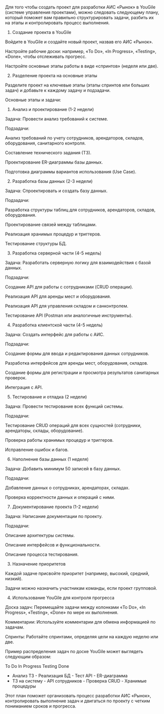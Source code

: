 Для того чтобы создать проект для разработки АИС «Рынок» в YouGile (системе управления проектами), можно следовать следующему плану, который поможет вам правильно структурировать задачи, разбить их на этапы и контролировать процесс выполнения.

1. Создание проекта в YouGile

Войдите в YouGile и создайте новый проект, назвав его АИС «Рынок».

Настройте рабочие доски: например, «To Do», «In Progress», «Testing», «Done», чтобы отслеживать прогресс.

Настройте основные этапы работы в виде «спринтов» (неделя или две).


2. Разделение проекта на основные этапы

Разделите проект на ключевые этапы (этапы спринтов или больших задач) и добавьте к каждому задачу и подзадачи.

Основные этапы и задачи:

1. Анализ и проектирование (1-2 недели)

Задача: Провести анализ требований к системе.

Подзадачи:

Анализ требований по учету сотрудников, арендаторов, складов, оборудования, санитарного контроля.

Составление технического задания (ТЗ).

Проектирование ER-диаграммы базы данных.

Подготовка диаграммы вариантов использования (Use Case).




2. Разработка базы данных (2-3 недели)

Задача: Спроектировать и создать базу данных.

Подзадачи:

Разработка структуры таблиц для сотрудников, арендаторов, складов, оборудования.

Проектирование связей между таблицами.

Реализация хранимых процедур и триггеров.

Тестирование структуры БД.




3. Разработка серверной части (4-5 недель)

Задача: Разработать серверную логику для взаимодействия с базой данных.

Подзадачи:

Создание API для работы с сотрудниками (CRUD операции).

Реализация API для аренды мест и оборудования.

Реализация API для управления складом и санконтролем.

Тестирование API (Postman или аналогичные инструменты).




4. Разработка клиентской части (4-5 недель)

Задача: Создать интерфейс для работы с АИС.

Подзадачи:

Создание формы для ввода и редактирования данных сотрудников.

Разработка интерфейсов для аренды мест, оборудования, складов.

Создание формы для регистрации и просмотра результатов санитарных проверок.

Интеграция с API.




5. Тестирование и отладка (2 недели)

Задача: Провести тестирование всех функций системы.

Подзадачи:

Тестирование CRUD операций для всех сущностей (сотрудники, арендаторы, склады, оборудование).

Проверка работы хранимых процедур и триггеров.

Исправление ошибок и багов.




6. Наполнение базы данных (1 неделя)

Задача: Добавить минимум 50 записей в базу данных.

Подзадачи:

Добавление данных о сотрудниках, арендаторах, складах.

Проверка корректности данных и операций с ними.




7. Документирование проекта (1-2 недели)

Задача: Написание документации по проекту.

Подзадачи:

Описание архитектуры системы.

Описание интерфейсов и функциональности.

Описание процесса тестирования.




3. Назначение приоритетов

Каждой задаче присвойте приоритет (например, высокий, средний, низкий).

Задачи можно назначить участникам команды, если проект групповой.


4. Использование YouGile для контроля прогресса

Доска задач: Перемещайте задачи между колонками «To Do», «In Progress», «Testing», «Done» по мере их выполнения.

Комментарии: Используйте комментарии для обмена информацией по задачам.

Спринты: Работайте спринтами, определяя цели на каждую неделю или две.


Пример распределения задач по доске YouGile может выглядеть следующим образом:

To Do              In Progress         Testing           Done
- Анализ ТЗ        - Реализация БД     - Тест API        - ER-диаграмма
- ТЗ на систему    - API сотрудников   - Проверка CRUD   - Хранимые процедуры

Этот план поможет организовать процесс разработки АИС «Рынок», контролировать выполнение задач и двигаться по проекту с четким пониманием сроков и прогресса.

